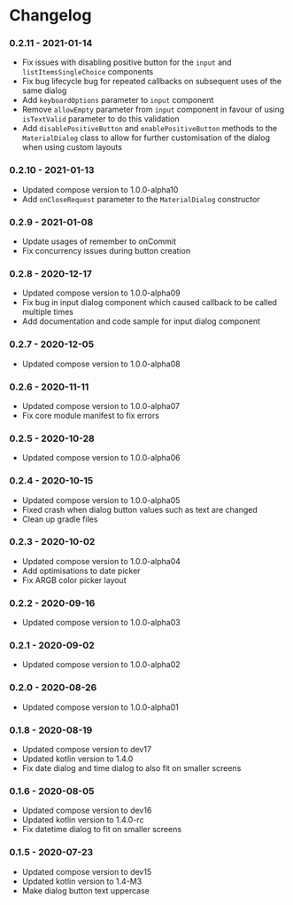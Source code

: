 # Changelog

### 0.2.11 - 2021-01-14

- Fix issues with disabling positive button for the `input` and `listItemsSingleChoice` components
- Fix bug lifecycle bug for repeated callbacks on subsequent uses of the same dialog
- Add `keyboardOptions` parameter to `input` component
- Remove `allowEmpty` parameter from `input` component in favour of using `isTextValid` parameter to do this validation
- Add `disablePositiveButton` and `enablePositiveButton` methods to the `MaterialDialog` class to allow for further customisation of the dialog when using custom layouts

### 0.2.10  - 2021-01-13

- Updated compose version to 1.0.0-alpha10
- Add `onCloseRequest` parameter to the `MaterialDialog` constructor

### 0.2.9  - 2021-01-08

- Update usages of remember to onCommit
- Fix concurrency issues during button creation

### 0.2.8  - 2020-12-17

- Updated compose version to 1.0.0-alpha09
- Fix bug in input dialog component which caused callback to be called multiple times
- Add documentation and code sample for input dialog component

### 0.2.7  - 2020-12-05

- Updated compose version to 1.0.0-alpha08

### 0.2.6  - 2020-11-11

- Updated compose version to 1.0.0-alpha07
- Fix core module manifest to fix errors

### 0.2.5  - 2020-10-28

- Updated compose version to 1.0.0-alpha06

### 0.2.4  - 2020-10-15

- Updated compose version to 1.0.0-alpha05
- Fixed crash when dialog button values such as text are changed
- Clean up gradle files

### 0.2.3  - 2020-10-02

- Updated compose version to 1.0.0-alpha04
- Add optimisations to date picker 
- Fix ARGB color picker layout

### 0.2.2  - 2020-09-16

- Updated compose version to 1.0.0-alpha03

### 0.2.1  - 2020-09-02

- Updated compose version to 1.0.0-alpha02

### 0.2.0  - 2020-08-26

- Updated compose version to 1.0.0-alpha01

### 0.1.8  - 2020-08-19

- Updated compose version to dev17
- Updated kotlin version to 1.4.0
- Fix date dialog and time dialog to also fit on smaller screens

### 0.1.6  - 2020-08-05

- Updated compose version to dev16
- Updated kotlin version to 1.4.0-rc
- Fix datetime dialog to fit on smaller screens

### 0.1.5  - 2020-07-23

- Updated compose version to dev15
- Updated kotlin version to 1.4-M3
- Make dialog button text uppercase


